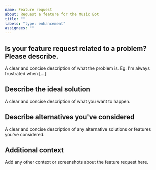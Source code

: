 ```yaml
---
name: Feature request
about: Request a feature for the Music Bot
title: ""
labels: "type: enhancement"
assignees: ""
---
```


<!-- Use Discord for general questions: https://discord.gg/bRCvFy9 -->

## Is your feature request related to a problem? Please describe.

A clear and concise description of what the problem is. Eg. I'm always frustrated when [...]

## Describe the ideal solution

A clear and concise description of what you want to happen.

## Describe alternatives you've considered

A clear and concise description of any alternative solutions or features you've considered.

## Additional context

Add any other context or screenshots about the feature request here.